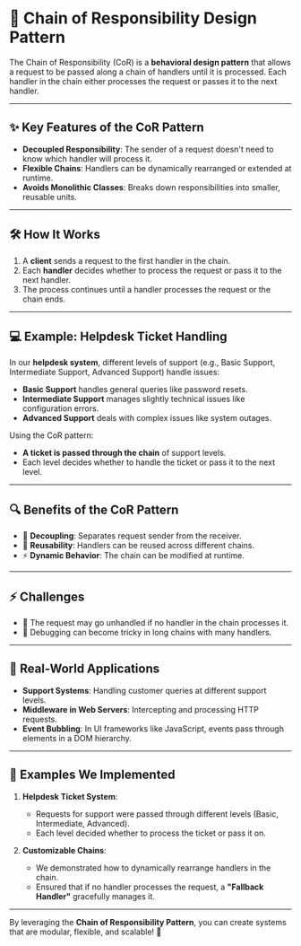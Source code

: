 # 🧩 Chain of Responsibility Design Pattern

The Chain of Responsibility (CoR) is a **behavioral design pattern** that allows a request to be passed along a chain of handlers until it is processed. Each handler in the chain either processes the request or passes it to the next handler.

---

## ✨ Key Features of the CoR Pattern

- **Decoupled Responsibility**: The sender of a request doesn't need to know which handler will process it.
- **Flexible Chains**: Handlers can be dynamically rearranged or extended at runtime.
- **Avoids Monolithic Classes**: Breaks down responsibilities into smaller, reusable units.

---

## 🛠️ How It Works

1. A **client** sends a request to the first handler in the chain.
2. Each **handler** decides whether to process the request or pass it to the next handler.
3. The process continues until a handler processes the request or the chain ends.

---

## 💻 Example: Helpdesk Ticket Handling

In our **helpdesk system**, different levels of support (e.g., Basic Support, Intermediate Support, Advanced Support) handle issues:

- **Basic Support** handles general queries like password resets.  
- **Intermediate Support** manages slightly technical issues like configuration errors.  
- **Advanced Support** deals with complex issues like system outages.

Using the CoR pattern:
- **A ticket is passed through the chain** of support levels.  
- Each level decides whether to handle the ticket or pass it to the next level.

---

## 🔍 Benefits of the CoR Pattern

- 🚀 **Decoupling**: Separates request sender from the receiver.  
- 🔄 **Reusability**: Handlers can be reused across different chains.  
- ⚡ **Dynamic Behavior**: The chain can be modified at runtime.

---

## ⚡ Challenges

- 🧩 The request may go unhandled if no handler in the chain processes it.
- 🔧 Debugging can become tricky in long chains with many handlers.

---

## 🌟 Real-World Applications

- **Support Systems**: Handling customer queries at different support levels.
- **Middleware in Web Servers**: Intercepting and processing HTTP requests.
- **Event Bubbling**: In UI frameworks like JavaScript, events pass through elements in a DOM hierarchy.

---

## 📝 Examples We Implemented

1. **Helpdesk Ticket System**: 
   - Requests for support were passed through different levels (Basic, Intermediate, Advanced). 
   - Each level decided whether to process the ticket or pass it on.

2. **Customizable Chains**: 
   - We demonstrated how to dynamically rearrange handlers in the chain.  
   - Ensured that if no handler processes the request, a **"Fallback Handler"** gracefully manages it.

---

By leveraging the **Chain of Responsibility Pattern**, you can create systems that are modular, flexible, and scalable! 🚀

